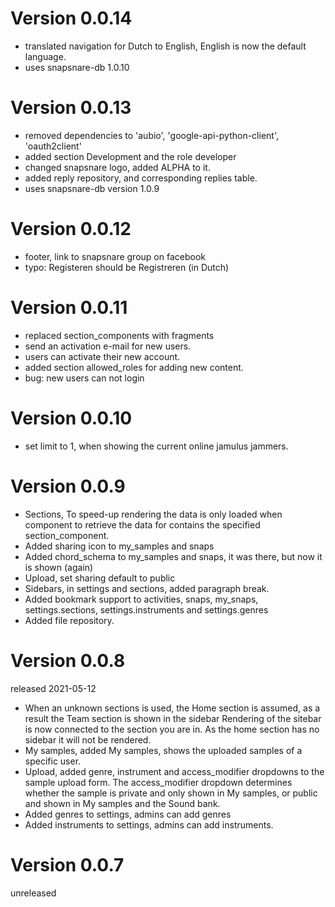 # Version 0.0.14
- translated navigation for Dutch to English, English is now the default language.
- uses snapsnare-db 1.0.10

# Version 0.0.13
- removed dependencies to 'aubio', 'google-api-python-client', 'oauth2client'
- added section Development and the role developer
- changed snapsnare logo, added ALPHA to it.
- added reply repository, and corresponding replies table.
- uses snapsnare-db version 1.0.9

# Version 0.0.12
- footer, link to snapsnare group on facebook
- typo: Registeren should be Registreren (in Dutch)

# Version 0.0.11
- replaced section_components with fragments
- send an activation e-mail for new users.
- users can activate their new account.
- added section allowed_roles for adding new content.  
- bug: new users can not login

# Version 0.0.10
- set limit to 1, when showing the current online jamulus jammers.

# Version 0.0.9
- Sections, To speed-up rendering the data is only loaded when component to retrieve the data for contains the
  specified section_component.
- Added sharing icon to my_samples and snaps
- Added chord_schema to my_samples and snaps, it was there, but now it is shown (again)
- Upload, set sharing default to public
- Sidebars, in settings and sections, added paragraph break.
- Added bookmark support to activities, snaps, my_snaps, settings.sections, settings.instruments and settings.genres
- Added file repository.

# Version 0.0.8
released 2021-05-12
- When an unknown sections is used, the Home section is assumed, as a result the Team section is shown in the sidebar
  Rendering of the sitebar is now connected to the section you are in. As the home section has no sidebar it will not
  be rendered.
- My samples, added My samples, shows the uploaded samples of a specific user.
- Upload, added genre, instrument and access_modifier dropdowns to the sample upload form.
  The access_modifier dropdown determines whether the sample is private and only shown in My samples, or public and shown 
  in My samples and the Sound bank.
- Added genres to settings, admins can add genres
- Added instruments to settings, admins can add instruments.

# Version 0.0.7
unreleased